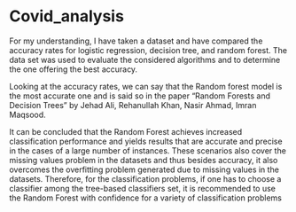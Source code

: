 # Covid_analysis

For my understanding, I have taken a dataset and have compared the accuracy rates 
for logistic regression, decision tree, and random forest.
The data set was used to evaluate the considered algorithms and to determine the 
one offering the best accuracy.

Looking at the accuracy rates, we can say that the Random forest model is the most 
accurate one and is said so in the paper “Random Forests and Decision Trees” by 
Jehad Ali, Rehanullah Khan, Nasir Ahmad, Imran Maqsood.

It can be concluded that the Random Forest achieves increased
classification performance and yields results that are accurate and precise in the 
cases of a large number of instances. These scenarios also cover the missing values
problem in the datasets and thus besides accuracy, it also overcomes the overfitting problem generated due to missing values in the datasets. Therefore, for the
classification problems, if one has to choose a classifier among the tree-based 
classifiers set, it is recommended to use the Random Forest with confidence for a 
variety of classification problems
